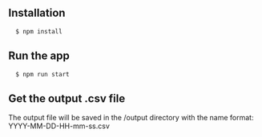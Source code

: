 ## Installation
````
  $ npm install
````

## Run the app
````
  $ npm run start
````

## Get the output .csv file
The output file will be saved in the /output directory with the name format: YYYY-MM-DD-HH-mm-ss.csv